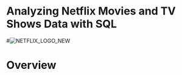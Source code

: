 # Analyzing Netflix Movies and TV Shows Data with SQL
#![NETFLIX_LOGO_NEW](https://github.com/user-attachments/assets/f31d15e2-94c6-455c-b084-095f5370c8e9)
# Overview
